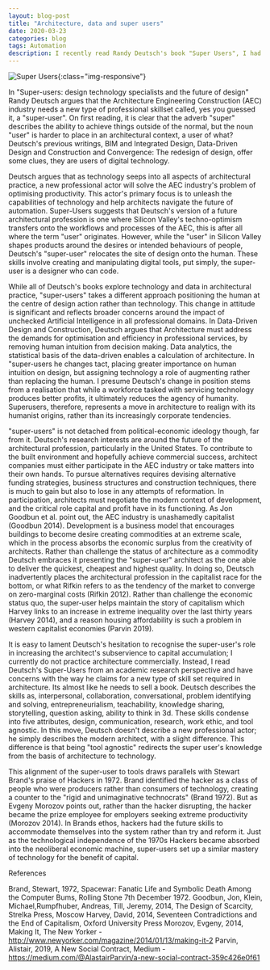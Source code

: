 ```yaml
---
layout: blog-post
title: "Architecture, data and super users"
date: 2020-03-23
categories: blog
tags: Automation
description: I recently read Randy Deutsch's book "Super Users", I had some subsequent thoughts.....
---
```

![Super Users](/assets/images/posts/superusers.jpg){:class="img-responsive"}

In "Super-users: design technology specialists and the future of design" Randy Deutsch argues that the Architecture Engineering Construction (AEC) industry needs a new type of professional skillset called, yes you guessed it, a "super-user". On first reading, it is clear that the adverb "super" describes the ability to achieve things outside of the normal, but the noun "user" is harder to place in an architectural context, a user of what? Deutsch's previous writings, BIM and Integrated Design, Data-Driven Design and Construction and Convergence: The redesign of design, offer some clues, they are users of digital technology.     

Deutsch argues that as technology seeps into all aspects of architectural practice, a new professional actor will solve the AEC industry's problem of optimising productivity. This actor's primary focus is to unleash the capabilities of technology and help architects navigate the future of automation. Super-Users suggests that Deutsch's version of a future architectural profession is one where Silicon Valley's techno-optimism transfers onto the workflows and processes of the AEC, this is after all where the term "user" originates. However, while the "user" in Silicon Valley shapes products around the desires or intended behaviours of people, Deutsch's "super-user" relocates the site of design onto the human. These skills involve creating and manipulating digital tools, put simply, the super-user is a designer who can code. 

While all of Deutsch's books explore technology and data in architectural practice, "super-users" takes a different approach positioning the human at the centre of design action rather than technology. This change in attitude is significant and reflects broader concerns around the impact of unchecked Artificial Intelligence in all professional domains. In Data-Driven Design and Construction, Deutsch argues that Architecture must address the demands for optimisation and efficiency in professional services, by removing human intuition from decision making. Data analytics, the statistical basis of the data-driven enables a calculation of architecture. In "super-users he changes tact, placing greater importance on human intuition on design, but assigning technology a role of augmenting rather than replacing the human. I presume Deutsch's change in position stems from a realisation that while a workforce tasked with servicing technology produces better profits, it ultimately reduces the agency of humanity. Superusers, therefore, represents a move in architecture to realign with its humanist origins, rather than its increasingly corporate tendencies.

"super-users" is not detached from political-economic ideology though, far from it. Deutsch's research interests are around the future of the architectural profession, particularly in the United States. To contribute to the built environment and hopefully achieve commercial success, architect companies must either participate in the AEC industry or take matters into their own hands. To pursue alternatives requires devising alternative funding strategies, business structures and construction techniques, there is much to gain but also to lose in any attempts of reformation. In participation, architects must negotiate the modern context of development, and the critical role capital and profit have in its functioning. As Jon Goodbun et al. point out, the AEC industry is unashamedly capitalist (Goodbun 2014). Development is a business model that encourages buildings to become desire creating commodities at an extreme scale, which in the process absorbs the economic surplus from the creativity of architects. Rather than challenge the status of architecture as a commodity Deutsch embraces it presenting the "super-user" architect as the one able to deliver the quickest, cheapest and highest quality. In doing so, Deutsch inadvertently places the architectural profession in the capitalist race for the bottom, or what Rifkin refers to as the tendency of the market to converge on zero-marginal costs (Rifkin 2012). Rather than challenge the economic status quo, the super-user helps maintain the story of capitalism which Harvey links to an increase in extreme inequality over the last thirty years (Harvey 2014), and a reason housing affordability is such a problem in western capitalist economies (Parvin 2019). 

It is easy to lament Deutsch's hesitation to recognise the super-user's role in increasing the architect's subservience to capital accumulation; I currently do not practice architecture commercially. Instead, I read Deutsch's Super-Users from an academic research perspective and have concerns with the way he claims for a new type of skill set required in architecture. Its almost like he needs to sell a book. Deutsch describes the skills as, interpersonal, collaboration, conversational, problem identifying and solving, entrepreneurialism, teachability, knowledge sharing, storytelling, question asking, ability to think in 3d. These skills condense into five attributes, design, communication, research, work ethic, and tool agnostic. In this move, Deutsch doesn't describe a new professional actor; he simply describes the modern architect, with a slight difference. This difference is that being "tool agnostic" redirects the super user's knowledge from the basis of architecture to technology. 

This alignment of the super-user to tools draws parallels with Stewart Brand's praise of Hackers in 1972. Brand identified the hacker as a class of people who were producers rather than consumers of technology, creating a counter to the "rigid and unimaginative technocrats" (Brand 1972). But as Evgeny Morozov points out, rather than the hacker disrupting, the hacker became the prize employee for employers seeking extreme productivity (Morozov 2014). In Brands ethos, hackers had the future skills to accommodate themselves into the system rather than try and reform it. Just as the technological independence of the 1970s Hackers became absorbed into the neoliberal economic machine, super-users set up a similar mastery of technology for the benefit of capital. 


References

Brand, Stewart, 1972, Spacewar: Fanatic Life and Symbolic Death Among the Computer Bums, Rolling Stone 7th December 1972.
Goodbun, Jon, Klein, Michael,Rumpfhuber, Andreas, Till, Jeremy, 2014, The Design of Scarcity, Strelka Press, Moscow
Harvey, David, 2014, Seventeen Contradictions and the End of Capitalism, Oxford University Press
Morozov, Evgeny, 2014, Making It, The New Yorker - http://www.newyorker.com/magazine/2014/01/13/making-it-2 
Parvin, Alistair, 2019, A New Social Contract, Medium - https://medium.com/@AlastairParvin/a-new-social-contract-359c426e0f61